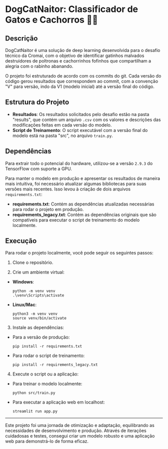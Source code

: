 # DogCatNaitor: Classificador de Gatos e Cachorros 🐶🐱

## Descrição

DogCatNaitor é uma solução de deep learning desenvolvida para o desafio técnico da Cromai, com o objetivo de identificar gatinhos malvados destruidores de poltronas e cachorrinhos fofinhos que compartilham a alegria com o rabinho abanando.

O projeto foi estruturado de acordo com os commits do git. Cada versão do código gerou resultados que correspondem ao commit, com a convenção "V" para versão, indo da V1 (modelo inicial) até a versão final do código.

## Estrutura do Projeto

- **Resultados**: Os resultados solicitados pelo desafio estão na pasta "results", que contém um arquivo `.csv` com os valores e descrições das modificações feitas em cada versão do modelo.
- **Script de Treinamento**: O script executável com a versão final do modelo está na pasta "src", no arquivo `train.py`.
  
## Dependências

Para extrair todo o potencial do hardware, utilizou-se a versão `2.9.3` do TensorFlow com suporte a GPU.

Para manter o modelo em produção e apresentar os resultados de maneira mais intuitiva, foi necessário atualizar algumas bibliotecas para suas versões mais recentes. Isso levou à criação de dois arquivos `requirements.txt`:

- **requirements.txt**: Contém as dependências atualizadas necessárias para rodar o projeto em produção.
- **requirements_legacy.txt**: Contém as dependências originais que são compatíveis para executar o script de treinamento do modelo localmente.

## Execução

Para rodar o projeto localmente, você pode seguir os seguintes passos:

1. Clone o repositório.

2. Crie um ambiente virtual:

- **Windows**:

  ```
  python -m venv venv
  .\venv\Scripts\activate
  ```

- **Linux/Mac**:

  ```
  python3 -m venv venv
  source venv/bin/activate
  ```

3. Instale as dependências:

- Para a versão de produção:

  ```
  pip install -r requirements.txt
  ```

- Para rodar o script de treinamento:

  ```
  pip install -r requirements_legacy.txt
  ```

4. Execute o script ou a aplicação:

- Para treinar o modelo localmente:

  ```
  python src/train.py
  ```

- Para executar a aplicação web em localhost:

  ```
  streamlit run app.py
  ```

---

Este projeto foi uma jornada de otimização e adaptação, equilibrando as necessidades de desenvolvimento e produção. Através de iterações cuidadosas e testes, consegui criar um modelo robusto e uma aplicação web para demonstrá-lo de forma eficaz.
